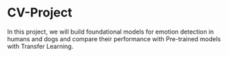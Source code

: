 # CV-Project
In this project, we will build foundational models for emotion detection in humans and dogs and compare their performance with Pre-trained models with Transfer Learning.
